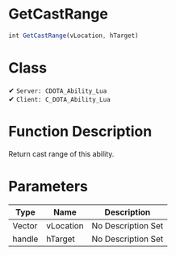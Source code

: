 # GetCastRange
```js	
int GetCastRange(vLocation, hTarget)
```
# Class
✔ `Server: CDOTA_Ability_Lua`  
✔ `Client: C_DOTA_Ability_Lua`  

# Function Description
Return cast range of this ability.
# Parameters
Type|Name|Description
--|--|--
Vector|vLocation|No Description Set
handle|hTarget|No Description Set
